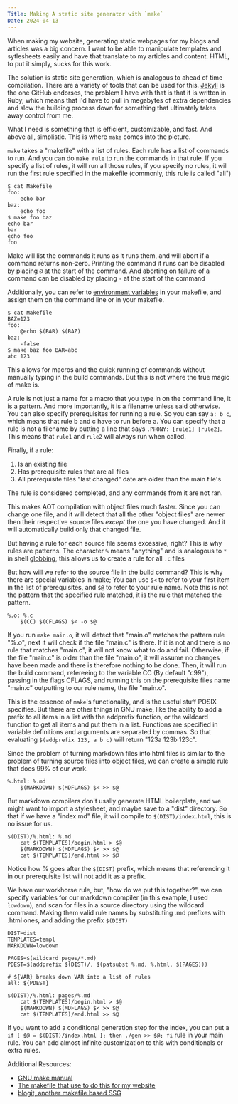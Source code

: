 ```yaml
---
Title: Making A static site generator with `make`
Date: 2024-04-13
---
```

When making my website, generating static webpages for
my blogs and articles was a big concern. I want to be able
to manipulate templates and sytlesheets easily and have that
translate to my articles and content. HTML, to put it simply,
sucks for this work.

The solution is static site generation, which is analogous to
ahead of time compilation. There are a variety of tools that
can be used for this. [Jekyll][1] is the one GitHub endorses,
the problem I have with that is that it is written in Ruby,
which means that I'd have to pull in megabytes of extra
dependencies and slow the building process down for something
that ultimately takes away control from me.

What I need is something that is efficient, customizable, and
fast. And above all, simplistic. This is where `make` comes into
the picture.

`make` takes a "makefile" with a list of rules. Each rule has a
list of commands to run. And you can do `make rule` to run the
commands in that rule. If you specify a list of rules, it will
run all those rules, if you specify no rules, it will run the
first rule specified in the makefile (commonly, this rule is
called "all")

```text
$ cat Makefile
foo:
    echo bar
baz:
    echo foo
$ make foo baz
echo bar
bar
echo foo
foo
```

Make will list the commands it runs as it runs them, and will
abort if a command returns non-zero. Printing the command it
runs can be disabled by placing `@` at the start of the command.
And aborting on failure of a command can be disabled by placing `-`
at the start of the command

Additionally, you can refer to [environment variables][2] in your makefile,
and assign them on the command line or in your makefile.

```text
$ cat Makefile
BAZ=123
foo:
    @echo $(BAR) $(BAZ)
baz:
    -false
$ make baz foo BAR=abc
abc 123
```

This allows for macros and the quick running of commands without manually typing
in the build commands. But this is not where the true magic of make is.

A rule is not just a name for a macro that you type in on the command line,
it is a pattern. And more importantly, it is a filename unless said otherwise.
You can also specify prerequisites for running a rule. So you can say `a: b c`,
which means that rule b and c have to run before a. You can specify that a
rule is not a filename by putting a line that says `.PHONY: [rule1] [rule2]`.
This means that `rule1` and `rule2` will always run when called.

Finally, if a rule:

1. Is an existing file
3. Has prerequisite rules that are all files
4. All prerequisite files "last changed" date are older than the main file's

The rule is considered completed, and any commands from it are not ran.

This makes AOT compilation with object files much faster. Since you can
change one file, and it will detect that all the other "object files" are newer
then their respective source files *except* the one you have changed. And it
will automatically build only that changed file.

But having a rule for each source file seems excessive, right? This is why rules
are patterns. The character `%` means "anything" and is analogous to
`*` in shell [globbing][3], this allows us to create a rule for all `.c` files

But how will we refer to the source file in the build command? This is why there
are special variables in make; You can use `$<` to refer to your first item in
the list of prerequisites, and `$@` to refer to your rule name. Note this is
not the pattern that the specified rule matched, it is the rule that matched
the pattern.

```make
%.o: %.c
    $(CC) $(CFLAGS) $< -o $@
```

If you run `make main.o`, it will detect that "main.o" matches the pattern
rule "%.o", next it will check if the file "main.c" is there. If it is not and
there is no rule that matches "main.c", it will not know what to do and fail.
Otherwise, if the file "main.c" is older than the file "main.o", it will assume
no changes have been made and there is therefore nothing to be done. Then, it
will run the build command, refereeing to the variable CC (By default "c99"),
passing in the flags CFLAGS, and running this on the prerequisite files name
"main.c" outputting to our rule name, the file "main.o".

This is the essence of `make`'s functionality, and is the useful stuff POSIX
specifies. But there are other things in GNU make, like the ability to add a
prefix to all items in a list with the addprefix function, or the wildcard
function to get all items and put them in a list. Functions are specified in
variable definitions and arguments are separated by commas. So that evaluating
`$(addprefix 123, a b c)` will return "123a 123b 123c".

Since the problem of turning markdown files into html files is similar to the
problem of turning source files into object files, we can create a simple rule
that does 99% of our work.

```make
%.html: %.md
    $(MARKDOWN) $(MDFLAGS) $< >> $@
```

But markdown compilers don't usally generate HTML boilerplate, and we might
want to import a stylesheet, and maybe save to a "dist" directory. So that
if we have a "index.md" file, it will compile to `$(DIST)/index.html`, this
is no issue for us.

```make
$(DIST)/%.html: %.md
    cat $(TEMPLATES)/begin.html > $@
    $(MARKDOWN) $(MDFLAGS) $< >> $@
    cat $(TEMPLATES)/end.html >> $@
```

Notice how % goes after the `$(DIST)` prefix, which means that referencing
it in our prerequisite list will not add it as a prefix.

We have our workhorse rule, but, "how do we put this together?",
we can specify variables for our markdown compiler (in this example, I used
`lowdown`), and scan for files in a source directory using
the wildcard command. Making them valid rule names by substituting .md prefixes
with .html ones, and adding the prefix `$(DIST)`

```make
DIST=dist
TEMPLATES=templ
MARKDOWN=lowdown

PAGES=$(wildcard pages/*.md)
PDEST=$(addprefix $(DIST)/, $(patsubst %.md, %.html, $(PAGES)))

# ${VAR} breaks down VAR into a list of rules
all: ${PDEST}

$(DIST)/%.html: pages/%.md
    cat $(TEMPLATES)/begin.html > $@
    $(MARKDOWN) $(MDFLAGS) $< >> $@
    cat $(TEMPLATES)/end.html >> $@
```

If you want to add a conditional generation step for the index, you
can put a `if [ $@ = $(DIST)/index.html ]; then ./gen >> $@; fi` rule in
your main rule. You can add almost infinite customization to this with
conditionals or extra rules.

Additional Resources:
* [GNU make manual](https://www.gnu.org/software/make/manual/make.pdf)
* [The makefile that use to do this for my website](https://github.com/oliverkwebb/oliverkwebb.github.io/blob/main/Makefile)
* [blogit, another makefile based SSG](https://pedantic.software/git/blogit)

[1]: https://jekyllrb.com/
[2]: https://man7.org/linux/man-pages/man7/environ.7.html
[3]: https://man7.org/linux/man-pages/man3/glob.3.html
